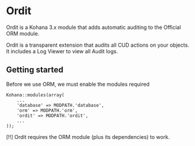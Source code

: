 # Ordit

Ordit is a Kohana 3.x module that adds automatic auditing to the Official ORM module.

Ordit is a transparent extension that audits all CUD actions on your objects.
It includes  a Log Viewer to view all Audit logs.

## Getting started

Before we use ORM, we must enable the modules required

	Kohana::modules(array(
		...
		'database' => MODPATH.'database',
		'orm' => MODPATH.'orm',
		'ordit' => MODPATH.'ordit',
		...
	));

[!!] Ordit requires the ORM module (plus its dependencies) to work.

